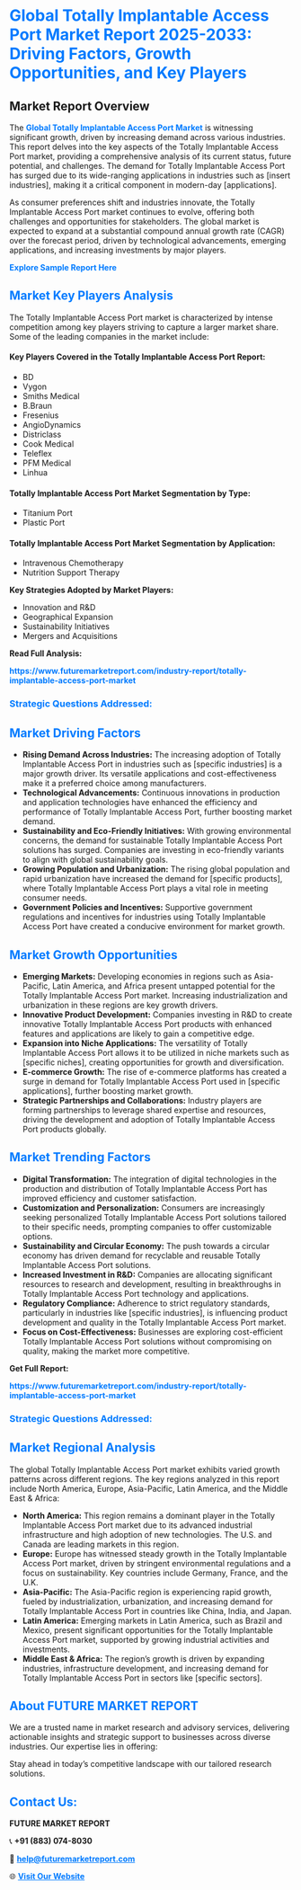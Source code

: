 <h1 style="color: #007BFF;">Global Totally Implantable Access Port Market Report 2025-2033: Driving Factors, Growth Opportunities, and Key Players</h1>

<section id="overview">
<h2>Market Report Overview</h2>
<p>The <a href="https://www.futuremarketreport.com/industry-report/totally-implantable-access-port-market" style="color: #007BFF; text-decoration: none;"><strong>Global Totally Implantable Access Port Market</strong></a> is witnessing significant growth, driven by increasing demand across various industries. This report delves into the key aspects of the Totally Implantable Access Port market, providing a comprehensive analysis of its current status, future potential, and challenges. The demand for Totally Implantable Access Port has surged due to its wide-ranging applications in industries such as [insert industries], making it a critical component in modern-day [applications].</p>
<p>As consumer preferences shift and industries innovate, the Totally Implantable Access Port market continues to evolve, offering both challenges and opportunities for stakeholders. The global market is expected to expand at a substantial compound annual growth rate (CAGR) over the forecast period, driven by technological advancements, emerging applications, and increasing investments by major players.</p>
</section>

<section id="overview">
<p><a href="https://www.futuremarketreport.com/request-sample/reportId=79555" style="color: #007BFF; text-decoration: none;"><strong>Explore Sample Report Here</strong></a></p>
</section>

<section id="key-players">
<h2 style="color: #007BFF;">Market Key Players Analysis</h2>
<p>The Totally Implantable Access Port market is characterized by intense competition among key players striving to capture a larger market share. Some of the leading companies in the market include:</p>
<h4>Key Players Covered in the Totally Implantable Access Port Report:</h4>
<ul><li>BD</li><li>Vygon</li><li>Smiths Medical</li><li>B.Braun</li><li>Fresenius</li><li>AngioDynamics</li><li>Districlass</li><li>Cook Medical</li><li>Teleflex</li><li>PFM Medical</li><li>Linhua</li></ul>
<h4>Totally Implantable Access Port Market Segmentation by Type:</h4>
<ul><li>Titanium Port</li><li>Plastic Port</li></ul>

<h4>Totally Implantable Access Port Market Segmentation by Application:</h4>
<ul><li>Intravenous Chemotherapy</li><li>Nutrition Support Therapy</li></ul>
<p><strong>Key Strategies Adopted by Market Players:</strong></p>
<ul>
<li>Innovation and R&D</li>
<li>Geographical Expansion</li>
<li>Sustainability Initiatives</li>
<li>Mergers and Acquisitions</li>
</ul>
</section>

<section>
<p><strong>Read Full Analysis: </strong></p><a href="https://www.futuremarketreport.com/industry-report/totally-implantable-access-port-market" style="color: #007BFF; text-decoration: none;"><strong>https://www.futuremarketreport.com/industry-report/totally-implantable-access-port-market</strong></a>
<h3 style="color: #007BFF;">Strategic Questions Addressed:</h3>
</section>

<section id="driving-factors">
<h2 style="color: #007BFF;">Market Driving Factors</h2>
<ul>
<li><strong>Rising Demand Across Industries:</strong> The increasing adoption of Totally Implantable Access Port in industries such as [specific industries] is a major growth driver. Its versatile applications and cost-effectiveness make it a preferred choice among manufacturers.</li>
<li><strong>Technological Advancements:</strong> Continuous innovations in production and application technologies have enhanced the efficiency and performance of Totally Implantable Access Port, further boosting market demand.</li>
<li><strong>Sustainability and Eco-Friendly Initiatives:</strong> With growing environmental concerns, the demand for sustainable Totally Implantable Access Port solutions has surged. Companies are investing in eco-friendly variants to align with global sustainability goals.</li>
<li><strong>Growing Population and Urbanization:</strong> The rising global population and rapid urbanization have increased the demand for [specific products], where Totally Implantable Access Port plays a vital role in meeting consumer needs.</li>
<li><strong>Government Policies and Incentives:</strong> Supportive government regulations and incentives for industries using Totally Implantable Access Port have created a conducive environment for market growth.</li>
</ul>
</section>

<section id="growth-opportunities">
<h2 style="color: #007BFF;">Market Growth Opportunities</h2>
<ul>
<li><strong>Emerging Markets:</strong> Developing economies in regions such as Asia-Pacific, Latin America, and Africa present untapped potential for the Totally Implantable Access Port market. Increasing industrialization and urbanization in these regions are key growth drivers.</li>
<li><strong>Innovative Product Development:</strong> Companies investing in R&D to create innovative Totally Implantable Access Port products with enhanced features and applications are likely to gain a competitive edge.</li>
<li><strong>Expansion into Niche Applications:</strong> The versatility of Totally Implantable Access Port allows it to be utilized in niche markets such as [specific niches], creating opportunities for growth and diversification.</li>
<li><strong>E-commerce Growth:</strong> The rise of e-commerce platforms has created a surge in demand for Totally Implantable Access Port used in [specific applications], further boosting market growth.</li>
<li><strong>Strategic Partnerships and Collaborations:</strong> Industry players are forming partnerships to leverage shared expertise and resources, driving the development and adoption of Totally Implantable Access Port products globally.</li>
</ul>
</section>

<section id="trending-factors">
<h2 style="color: #007BFF;">Market Trending Factors</h2>
<ul>
<li><strong>Digital Transformation:</strong> The integration of digital technologies in the production and distribution of Totally Implantable Access Port has improved efficiency and customer satisfaction.</li>
<li><strong>Customization and Personalization:</strong> Consumers are increasingly seeking personalized Totally Implantable Access Port solutions tailored to their specific needs, prompting companies to offer customizable options.</li>
<li><strong>Sustainability and Circular Economy:</strong> The push towards a circular economy has driven demand for recyclable and reusable Totally Implantable Access Port solutions.</li>
<li><strong>Increased Investment in R&D:</strong> Companies are allocating significant resources to research and development, resulting in breakthroughs in Totally Implantable Access Port technology and applications.</li>
<li><strong>Regulatory Compliance:</strong> Adherence to strict regulatory standards, particularly in industries like [specific industries], is influencing product development and quality in the Totally Implantable Access Port market.</li>
<li><strong>Focus on Cost-Effectiveness:</strong> Businesses are exploring cost-efficient Totally Implantable Access Port solutions without compromising on quality, making the market more competitive.</li>
</ul>
</section>

<section>
<p><strong>Get Full Report: </strong></p><a href="https://www.futuremarketreport.com/industry-report/totally-implantable-access-port-market" style="color: #007BFF; text-decoration: none;"><strong>https://www.futuremarketreport.com/industry-report/totally-implantable-access-port-market</strong></a>
<h3 style="color: #007BFF;">Strategic Questions Addressed:</h3>
</section>


<section id="regional-analysis">
<h2 style="color: #007BFF;">Market Regional Analysis</h2>
<p>The global Totally Implantable Access Port market exhibits varied growth patterns across different regions. The key regions analyzed in this report include North America, Europe, Asia-Pacific, Latin America, and the Middle East & Africa:</p>
<ul>
<li><strong>North America:</strong> This region remains a dominant player in the Totally Implantable Access Port market due to its advanced industrial infrastructure and high adoption of new technologies. The U.S. and Canada are leading markets in this region.</li>
<li><strong>Europe:</strong> Europe has witnessed steady growth in the Totally Implantable Access Port market, driven by stringent environmental regulations and a focus on sustainability. Key countries include Germany, France, and the U.K.</li>
<li><strong>Asia-Pacific:</strong> The Asia-Pacific region is experiencing rapid growth, fueled by industrialization, urbanization, and increasing demand for Totally Implantable Access Port in countries like China, India, and Japan.</li>
<li><strong>Latin America:</strong> Emerging markets in Latin America, such as Brazil and Mexico, present significant opportunities for the Totally Implantable Access Port market, supported by growing industrial activities and investments.</li>
<li><strong>Middle East & Africa:</strong> The region’s growth is driven by expanding industries, infrastructure development, and increasing demand for Totally Implantable Access Port in sectors like [specific sectors].</li>
</ul>
</section>

<footer>
<h2 style="color: #007BFF;">About FUTURE MARKET REPORT</h2>
<p>We are a trusted name in market research and advisory services, delivering actionable insights and strategic support to businesses across diverse industries. Our expertise lies in offering:</p>

<p>Stay ahead in today’s competitive landscape with our tailored research solutions.</p>

<h2 style="color: #007BFF;">Contact Us:</h2>
<p><strong>FUTURE MARKET REPORT</strong></p>
<p>📞 <strong>+91 (883) 074-8030</strong></p>
<p>📧 <strong><a href="mailto:help@futuremarketreport.com" style="color: #007BFF;">help@futuremarketreport.com</a></strong></p>
<p>🌐 <strong><a href="https://www.futuremarketreport.com/" style="color: #007BFF;">Visit Our Website</a></strong></p>
</footer>